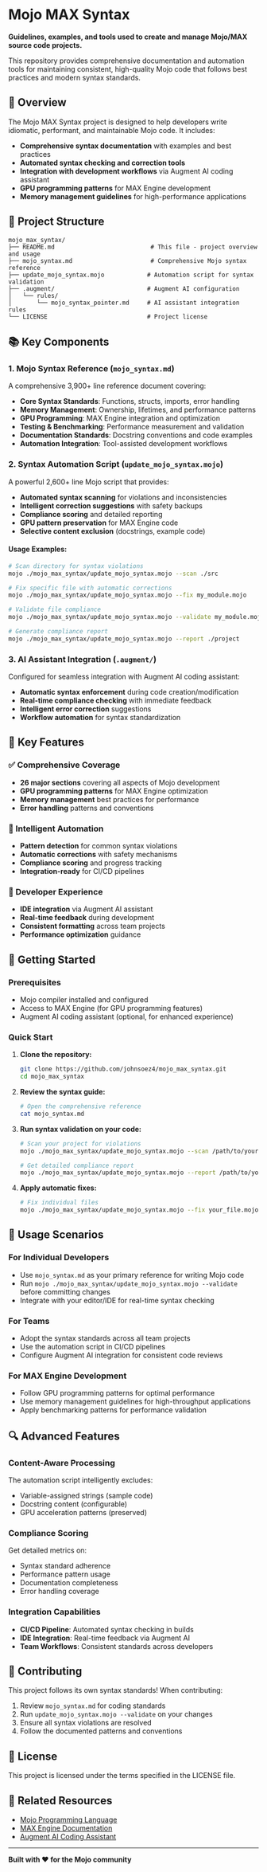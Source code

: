 # Mojo MAX Syntax

**Guidelines, examples, and tools used to create and manage Mojo/MAX source code projects.**

This repository provides comprehensive documentation and automation tools for maintaining consistent, high-quality Mojo code that follows best practices and modern syntax standards.

## 🚀 Overview

The Mojo MAX Syntax project is designed to help developers write idiomatic, performant, and maintainable Mojo code. It includes:

- **Comprehensive syntax documentation** with examples and best practices
- **Automated syntax checking and correction tools**
- **Integration with development workflows** via Augment AI coding assistant
- **GPU programming patterns** for MAX Engine development
- **Memory management guidelines** for high-performance applications

## 📁 Project Structure

```
mojo_max_syntax/
├── README.md                           # This file - project overview and usage
├── mojo_syntax.md                      # Comprehensive Mojo syntax reference
├── update_mojo_syntax.mojo            # Automation script for syntax validation
├── .augment/                          # Augment AI configuration
│   └── rules/
│       └── mojo_syntax_pointer.md     # AI assistant integration rules
└── LICENSE                            # Project license
```

## 📚 Key Components

### 1. Mojo Syntax Reference (`mojo_syntax.md`)

A comprehensive 3,900+ line reference document covering:

- **Core Syntax Standards**: Functions, structs, imports, error handling
- **Memory Management**: Ownership, lifetimes, and performance patterns
- **GPU Programming**: MAX Engine integration and optimization
- **Testing & Benchmarking**: Performance measurement and validation
- **Documentation Standards**: Docstring conventions and code examples
- **Automation Integration**: Tool-assisted development workflows

### 2. Syntax Automation Script (`update_mojo_syntax.mojo`)

A powerful 2,600+ line Mojo script that provides:

- **Automated syntax scanning** for violations and inconsistencies
- **Intelligent correction suggestions** with safety backups
- **Compliance scoring** and detailed reporting
- **GPU pattern preservation** for MAX Engine code
- **Selective content exclusion** (docstrings, example code)

#### Usage Examples:

```bash
# Scan directory for syntax violations
mojo ./mojo_max_syntax/update_mojo_syntax.mojo --scan ./src

# Fix specific file with automatic corrections
mojo ./mojo_max_syntax/update_mojo_syntax.mojo --fix my_module.mojo

# Validate file compliance
mojo ./mojo_max_syntax/update_mojo_syntax.mojo --validate my_module.mojo

# Generate compliance report
mojo ./mojo_max_syntax/update_mojo_syntax.mojo --report ./project
```

### 3. AI Assistant Integration (`.augment/`)

Configured for seamless integration with Augment AI coding assistant:

- **Automatic syntax enforcement** during code creation/modification
- **Real-time compliance checking** with immediate feedback
- **Intelligent error correction** suggestions
- **Workflow automation** for syntax standardization

## 🎯 Key Features

### ✅ Comprehensive Coverage
- **26 major sections** covering all aspects of Mojo development
- **GPU programming patterns** for MAX Engine optimization
- **Memory management** best practices for performance
- **Error handling** patterns and conventions

### 🤖 Intelligent Automation
- **Pattern detection** for common syntax violations
- **Automatic corrections** with safety mechanisms
- **Compliance scoring** and progress tracking
- **Integration-ready** for CI/CD pipelines

### 🔧 Developer Experience
- **IDE integration** via Augment AI assistant
- **Real-time feedback** during development
- **Consistent formatting** across team projects
- **Performance optimization** guidance

## 🚀 Getting Started

### Prerequisites
- Mojo compiler installed and configured
- Access to MAX Engine (for GPU programming features)
- Augment AI coding assistant (optional, for enhanced experience)

### Quick Start

1. **Clone the repository:**
   ```bash
   git clone https://github.com/johnsoez4/mojo_max_syntax.git
   cd mojo_max_syntax
   ```

2. **Review the syntax guide:**
   ```bash
   # Open the comprehensive reference
   cat mojo_syntax.md
   ```

3. **Run syntax validation on your code:**
   ```bash
   # Scan your project for violations
   mojo ./mojo_max_syntax/update_mojo_syntax.mojo --scan /path/to/your/project

   # Get detailed compliance report
   mojo ./mojo_max_syntax/update_mojo_syntax.mojo --report /path/to/your/project
   ```

4. **Apply automatic fixes:**
   ```bash
   # Fix individual files
   mojo ./mojo_max_syntax/update_mojo_syntax.mojo --fix your_file.mojo
   ```

## 📖 Usage Scenarios

### For Individual Developers
- Use `mojo_syntax.md` as your primary reference for writing Mojo code
- Run `mojo ./mojo_max_syntax/update_mojo_syntax.mojo --validate` before committing changes
- Integrate with your editor/IDE for real-time syntax checking

### For Teams
- Adopt the syntax standards across all team projects
- Use the automation script in CI/CD pipelines
- Configure Augment AI integration for consistent code reviews

### For MAX Engine Development
- Follow GPU programming patterns for optimal performance
- Use memory management guidelines for high-throughput applications
- Apply benchmarking patterns for performance validation

## 🔍 Advanced Features

### Content-Aware Processing
The automation script intelligently excludes:
- Variable-assigned strings (sample code)
- Docstring content (configurable)
- GPU acceleration patterns (preserved)

### Compliance Scoring
Get detailed metrics on:
- Syntax standard adherence
- Performance pattern usage
- Documentation completeness
- Error handling coverage

### Integration Capabilities
- **CI/CD Pipeline**: Automated syntax checking in builds
- **IDE Integration**: Real-time feedback via Augment AI
- **Team Workflows**: Consistent standards across developers

## 🤝 Contributing

This project follows its own syntax standards! When contributing:

1. Review `mojo_syntax.md` for coding standards
2. Run `update_mojo_syntax.mojo --validate` on your changes
3. Ensure all syntax violations are resolved
4. Follow the documented patterns and conventions

## 📄 License

This project is licensed under the terms specified in the LICENSE file.

## 🔗 Related Resources

- [Mojo Programming Language](https://docs.modular.com/mojo/)
- [MAX Engine Documentation](https://docs.modular.com/max/)
- [Augment AI Coding Assistant](https://www.augmentcode.com/)

---

**Built with ❤️ for the Mojo community**
